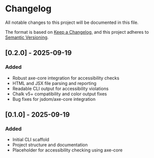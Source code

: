 # Changelog

All notable changes to this project will be documented in this file.

The format is based on [Keep a Changelog](https://keepachangelog.com/en/1.0.0/), and this project adheres to [Semantic Versioning](https://semver.org/spec/v2.0.0.html).

## [0.2.0] - 2025-09-19

### Added
- Robust axe-core integration for accessibility checks
- HTML and JSX file parsing and reporting
- Readable CLI output for accessibility violations
- Chalk v5+ compatibility and color output fixes
- Bug fixes for jsdom/axe-core integration

## [0.1.0] - 2025-09-19

### Added
- Initial CLI scaffold
- Project structure and documentation
- Placeholder for accessibility checking using axe-core
